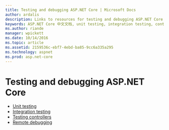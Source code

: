 ```yaml
---
title: Testing and debugging ASP.NET Core | Microsoft Docs
author: ardalis
description: Links to resources for testing and debugging ASP.NET Core applications.
keywords: ASP.NET Core 中文文档, unit testing, integration testing, controllers, debugging, remote debugging
ms.author: riande
manager: wpickett
ms.date: 10/14/2016
ms.topic: article
ms.assetid: 2159536c-ebf7-4ebd-ba85-9cc6a335a295
ms.technology: aspnet
ms.prod: asp.net-core
---
```

# Testing and debugging ASP.NET Core

- [Unit testing](https://docs.microsoft.com/dotnet/articles/core/testing/unit-testing-with-dotnet-test)
- [Integration testing](xref:testing/integration-testing)
- [Testing controllers](xref:mvc/controllers/testing)
- [Remote debugging](https://docs.microsoft.com/visualstudio/debugger/remote-debugging-azure)

